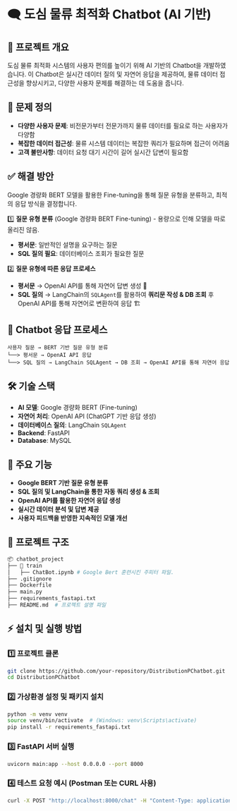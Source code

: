 # 🗨️ 도심 물류 최적화 Chatbot (AI 기반) 

## 📌 프로젝트 개요
도심 물류 최적화 시스템의 사용자 편의를 높이기 위해 AI 기반의 Chatbot을 개발하였습니다. 
이 Chatbot은 실시간 데이터 질의 및 자연어 응답을 제공하여, 물류 데이터 접근성을 향상시키고, 다양한 사용자 문제를 해결하는 데 도움을 줍니다.

## 🧐 문제 정의
- **다양한 사용자 문제**: 비전문가부터 전문가까지 물류 데이터를 필요로 하는 사용자가 다양함
- **복잡한 데이터 접근성**: 물류 시스템 데이터는 복잡한 쿼리가 필요하며 접근이 어려움
- **고객 불만사항**: 데이터 요청 대기 시간이 길어 실시간 답변이 필요함

## ✅ 해결 방안
Google 경량화 BERT 모델을 활용한 Fine-tuning을 통해 질문 유형을 분류하고, 최적의 응답 방식을 결정합니다.

1️⃣ **질문 유형 분류** (Google 경량화 BERT Fine-tuning) - 용량으로 인해 모델을 따로 올리진 않음. 
   - **평서문**: 일반적인 설명을 요구하는 질문
   - **SQL 질의 필요**: 데이터베이스 조회가 필요한 질문

2️⃣ **질문 유형에 따른 응답 프로세스**
   - **평서문** → OpenAI API를 통해 자연어 답변 생성 🧠
   - **SQL 질의** → LangChain의 `SQLAgent`를 활용하여 **쿼리문 작성 & DB 조회** 후 OpenAI API를 통해 자연어로 변환하여 응답 🏗️

## 🔄 Chatbot 응답 프로세스
```
사용자 질문 → BERT 기반 질문 유형 분류
└──> 평서문 → OpenAI API 응답
└──> SQL 질의 → LangChain SQLAgent → DB 조회 → OpenAI API를 통해 자연어 응답
```

## 🛠️ 기술 스택
- **AI 모델**: Google 경량화 BERT (Fine-tuning)
- **자연어 처리**: OpenAI API (ChatGPT 기반 응답 생성)
- **데이터베이스 질의**: LangChain `SQLAgent`
- **Backend**: FastAPI
- **Database**: MySQL

## 🚀 주요 기능
- **Google BERT 기반 질문 유형 분류**
- **SQL 질의 및 LangChain을 통한 자동 쿼리 생성 & 조회**
- **OpenAI API를 활용한 자연어 응답 생성**
- **실시간 데이터 분석 및 답변 제공**
- **사용자 피드백을 반영한 지속적인 모델 개선**

## 📂 프로젝트 구조
```bash
📦 chatbot_project
├── 📁 train
│   ├── ChatBot.ipynb # Google Bert 훈련시킨 주피터 파일. 
├── .gitignore
├── Dockerfile
├── main.py
├── requirements_fastapi.txt
├── README.md  # 프로젝트 설명 파일
```

## ⚡ 설치 및 실행 방법
### 1️⃣ 프로젝트 클론
```bash
git clone https://github.com/your-repository/DistributionPChatbot.git
cd DistributionPChatbot
```

### 2️⃣ 가상환경 설정 및 패키지 설치
```bash
python -m venv venv
source venv/bin/activate  # (Windows: venv\Scripts\activate)
pip install -r requirements_fastapi.txt
```

### 3️⃣ FastAPI 서버 실행
```bash
uvicorn main:app --host 0.0.0.0 --port 8000
```

### 4️⃣ 테스트 요청 예시 (Postman 또는 CURL 사용)
```bash
curl -X POST "http://localhost:8000/chat" -H "Content-Type: application/json" -d '{"question": "현재 서울의 물류량은?"}'
```

